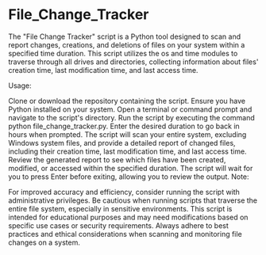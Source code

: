 # File_Change_Tracker
The "File Change Tracker" script is a Python tool designed to scan and report changes, creations, and deletions of files on your system within a specified time duration. This script utilizes the os and time modules to traverse through all drives and directories, collecting information about files' creation time, last modification time, and last access time.

Usage:

Clone or download the repository containing the script.
Ensure you have Python installed on your system.
Open a terminal or command prompt and navigate to the script's directory.
Run the script by executing the command python file_change_tracker.py.
Enter the desired duration to go back in hours when prompted.
The script will scan your entire system, excluding Windows system files, and provide a detailed report of changed files, including their creation time, last modification time, and last access time.
Review the generated report to see which files have been created, modified, or accessed within the specified duration.
The script will wait for you to press Enter before exiting, allowing you to review the output.
Note:

For improved accuracy and efficiency, consider running the script with administrative privileges.
Be cautious when running scripts that traverse the entire file system, especially in sensitive environments.
This script is intended for educational purposes and may need modifications based on specific use cases or security requirements. Always adhere to best practices and ethical considerations when scanning and monitoring file changes on a system.
